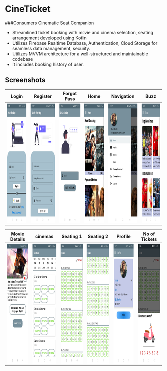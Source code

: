 # CineTicket

###Consumers Cinematic Seat Companion
- Streamlined ticket booking with movie and cinema selection, seating arrangement developed using Kotlin
- Utilizes Firebase Realtime Database, Authentication, Cloud Storage for seamless data management, security.
- Utilizes MVVM architecture for a well-structured and maintainable codebase
- It includes booking history of user. 

## Screenshots

| Login | Register | Forgot Pass | Home | Navigation | Buzz |  
| --- | --- | --- | --- | --- | --- |
| <img src="movieBookingScreenshots/login.jpg" height="384" width="210"> | <img src="movieBookingScreenshots/signUp.jpg" height="384" width="210"> | <img src="movieBookingScreenshots/forgot.jpg" height="384" width="210"> | <img src="movieBookingScreenshots/home.jpg" height="384" width="210"> | <img src="movieBookingScreenshots/NavigationDrawer.jpg" height="384" width="210"> | <img src="movieBookingScreenshots/buzz.jpg" height="384" width="210"> |

| Movie Details | cinemas | Seating 1 | Seating 2 | Profile | No of Tickets |  
| --- | --- | --- | --- | --- | --- |
| <img src="movieBookingScreenshots/MovieDetails.jpg" height="384" width="210"> | <img src="movieBookingScreenshots/cinemas.jpg" height="384" width="210"> | <img src="movieBookingScreenshots/seating1.jpg" height="384" width="210"> | <img src="movieBookingScreenshots/seating2.jpg" height="384" width="210"> | <img src="movieBookingScreenshots/profile.jpg" height="384" width="210"> | <img src="movieBookingScreenshots/noOfTickets.jpg" height="384" width="210"> |
